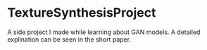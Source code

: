 # TextureSynthesisProject

A side project I made while learning about GAN models. A detailed explination can be seen in the short paper.
